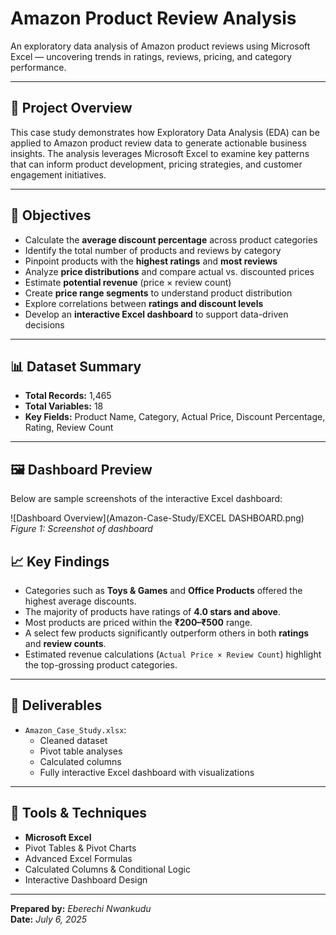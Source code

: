 # **Amazon Product Review Analysis**
An exploratory data analysis of Amazon product reviews using Microsoft Excel — uncovering trends in ratings, reviews, pricing, and category performance.

---

## 📌 **Project Overview**

This case study demonstrates how Exploratory Data Analysis (EDA) can be applied to Amazon product review data to generate actionable business insights. The analysis leverages Microsoft Excel to examine key patterns that can inform product development, pricing strategies, and customer engagement initiatives.

---

## 🎯 **Objectives**

- Calculate the **average discount percentage** across product categories  
- Identify the total number of products and reviews by category  
- Pinpoint products with the **highest ratings** and **most reviews**  
- Analyze **price distributions** and compare actual vs. discounted prices  
- Estimate **potential revenue** (price × review count)  
- Create **price range segments** to understand product distribution  
- Explore correlations between **ratings and discount levels**  
- Develop an **interactive Excel dashboard** to support data-driven decisions

---

## 📊 **Dataset Summary**

- **Total Records:** 1,465  
- **Total Variables:** 18  
- **Key Fields:** Product Name, Category, Actual Price, Discount Percentage, Rating, Review Count

---

## 🖼️ **Dashboard Preview**

Below are sample screenshots of the interactive Excel dashboard:

![Dashboard Overview](Amazon-Case-Study/EXCEL DASHBOARD.png)  
*Figure 1: Screenshot of dashboard*

## 📈 **Key Findings**

- Categories such as **Toys & Games** and **Office Products** offered the highest average discounts.  
- The majority of products have ratings of **4.0 stars and above**.  
- Most products are priced within the **₹200–₹500** range.  
- A select few products significantly outperform others in both **ratings** and **review counts**.  
- Estimated revenue calculations (`Actual Price × Review Count`) highlight the top-grossing product categories.

---

## 📁 **Deliverables**

- `Amazon_Case_Study.xlsx`:
  - Cleaned dataset  
  - Pivot table analyses  
  - Calculated columns  
  - Fully interactive Excel dashboard with visualizations

---

## 🧰 **Tools & Techniques**

- **Microsoft Excel**  
- Pivot Tables & Pivot Charts  
- Advanced Excel Formulas  
- Calculated Columns & Conditional Logic  
- Interactive Dashboard Design

---


**Prepared by:** *Eberechi Nwankudu*  
**Date:** *July 6, 2025*
